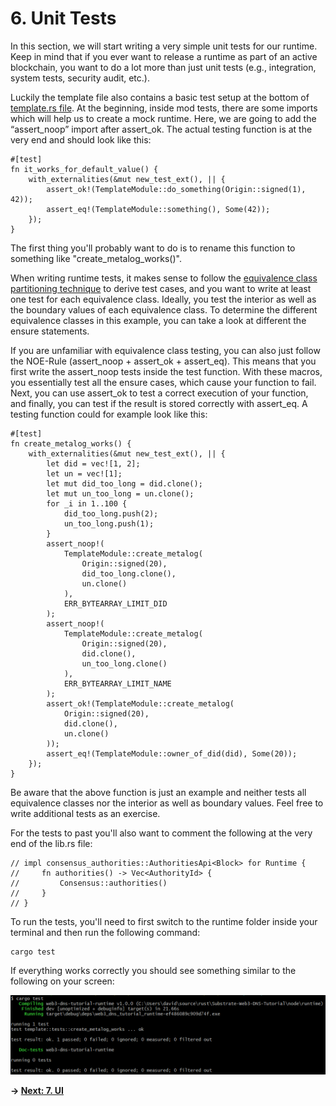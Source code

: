# 6. Unit Tests

In this section, we will start writing a very simple unit tests for our runtime. Keep in mind that if you ever want to release a runtime as part of an active blockchain, you want to do a lot more than just unit tests (e.g., integration, system tests, security audit, etc.).

Luckily the template file also contains a basic test setup at the bottom of [template.rs file]( ../node/runtime/src/template.rs). At the beginning, inside mod tests, there are some imports which will help us to create a mock runtime. Here, we are going to add the “assert_noop” import after assert_ok. 
The actual testing function is at the very end and should look like this:
```
#[test]
fn it_works_for_default_value() {
    with_externalities(&mut new_test_ext(), || {
        assert_ok!(TemplateModule::do_something(Origin::signed(1), 42));
        assert_eq!(TemplateModule::something(), Some(42));
    });
}
```
The first thing you'll probably want to do is to rename this function to something like "create_metalog_works()". 

When writing runtime tests, it makes sense to follow the [equivalence class partitioning technique]( https://en.wikipedia.org/wiki/Equivalence_partitioning) to derive test cases, and you want to write at least one test for each equivalence class. Ideally, you test the interior as well as the boundary values of each equivalence class. To determine the different equivalence classes in this example, you can take a look at different the ensure statements. 

If you are unfamiliar with equivalence class testing, you can also just follow the NOE-Rule (assert_noop + assert_ok + assert_eq). This means that you first write the assert_noop tests inside the test function. With these macros, you essentially test all the ensure cases, which cause your function to fail. Next, you can use assert_ok to test a correct execution of your function, and finally, you can test if the result is stored correctly with assert_eq. A testing function could for example look like this:  
```
#[test]
fn create_metalog_works() {
    with_externalities(&mut new_test_ext(), || {
        let did = vec![1, 2];
        let un = vec![1];
        let mut did_too_long = did.clone();
        let mut un_too_long = un.clone();
        for _i in 1..100 {
            did_too_long.push(2);
            un_too_long.push(1);
        }
        assert_noop!(
            TemplateModule::create_metalog(
                Origin::signed(20),
                did_too_long.clone(),
                un.clone()
            ),
            ERR_BYTEARRAY_LIMIT_DID
        );
        assert_noop!(
            TemplateModule::create_metalog(
                Origin::signed(20),
                did.clone(),
                un_too_long.clone()
            ),
            ERR_BYTEARRAY_LIMIT_NAME
        );
        assert_ok!(TemplateModule::create_metalog(
            Origin::signed(20),
            did.clone(),
            un.clone()
        ));
        assert_eq!(TemplateModule::owner_of_did(did), Some(20));
    });
}
```
Be aware that the above function is just an example and neither tests all equivalence classes nor the interior as well as boundary values. Feel free to write additional tests as an exercise. 

For the tests to past you'll also want to comment the following at the very end of the lib.rs file:
```
// impl consensus_authorities::AuthoritiesApi<Block> for Runtime {
//     fn authorities() -> Vec<AuthorityId> {
//         Consensus::authorities()
//     }
// }
```
To run the tests, you'll need to first switch to the runtime folder inside your terminal and then run the following command:
```
cargo test
```
If everything works correctly you should see something similar to the following on your screen:

<img src="./images/tests_1.png" width="600px">

**-> [Next: 7. UI](./7_ui.md)**
